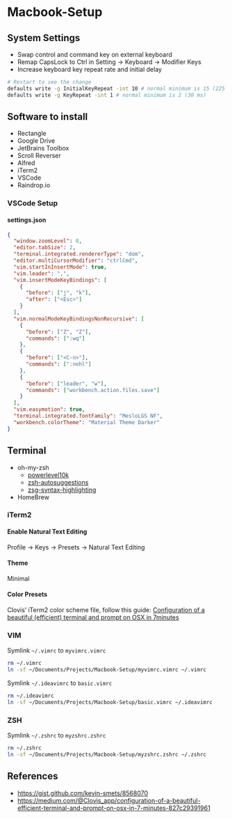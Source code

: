 # Macbook-Setup

## System Settings

- Swap control and command key on external keyboard
- Remap CapsLock to Ctrl in Setting -> Keyboard -> Modifier Keys
- Increase keyboard key repeat rate and initial delay

```bash
# Restart to see the change
defaults write -g InitialKeyRepeat -int 10 # normal minimum is 15 (225 ms)
defaults write -g KeyRepeat -int 1 # normal minimum is 2 (30 ms)
```

## Software to install

- Rectangle
- Google Drive
- JetBrains Toolbox
- Scroll Reverser
- Alfred
- iTerm2
- VSCode
- Raindrop.io

### VSCode Setup

#### settings.json

```json
{
  "window.zoomLevel": 0,
  "editor.tabSize": 2,
  "terminal.integrated.rendererType": "dom",
  "editor.multiCursorModifier": "ctrlCmd",
  "vim.startInInsertMode": true,
  "vim.leader": ",",
  "vim.insertModeKeyBindings": [
    {
      "before": ["j", "k"],
      "after": ["<Esc>"]
    }
  ],
  "vim.normalModeKeyBindingsNonRecursive": [
    {
      "before": ["Z", "Z"],
      "commands": [":wq"]
    },
    {
      "before": ["<C-n>"],
      "commands": [":nohl"]
    },
    {
      "before": ["leader", "w"],
      "commands": ["workbench.action.files.save"]
    }
  ],
  "vim.easymotion": true,
  "terminal.integrated.fontFamily": "MesloLGS NF",
  "workbench.colorTheme": "Material Theme Darker"
}
```

## Terminal

- oh-my-zsh
  - [powerlevel10k](https://github.com/romkatv/powerlevel10k)
  - [zsh-autosuggestions](https://github.com/zsh-users/zsh-autosuggestions)
  - [zsg-syntax-highlighting](https://github.com/zsh-users/zsh-syntax-highlighting)
- HomeBrew

### iTerm2

#### Enable Natural Text Editing

Profile -> Keys -> Presets -> Natural Text Editing

#### Theme

Minimal

#### Color Presets

Clovis’ iTerm2 color scheme file, follow this guide: [Configuration of a beautiful (efficient) terminal and prompt on OSX in 7minutes](https://medium.com/@Clovis_app/configuration-of-a-beautiful-efficient-terminal-and-prompt-on-osx-in-7-minutes-827c29391961)

### VIM

Symlink `~/.vimrc` to `myvimrc.vimrc`

```bash
rm ~/.vimrc
ln -sf ~/Documents/Projects/Macbook-Setup/myvimrc.vimrc ~/.vimrc
```

Symlink `~/.ideavimrc` to `basic.vimrc`

```bash
rm ~/.ideavimrc
ln -sf ~/Documents/Projects/Macbook-Setup/basic.vimrc ~/.ideavimrc
```

### ZSH

Symlink `~/.zshrc` to `myzshrc.zshrc`

```bash
rm ~/.zshrc
ln -sf ~/Documents/Projects/Macbook-Setup/myzshrc.zshrc ~/.zshrc
```

## References

- https://gist.github.com/kevin-smets/8568070
- https://medium.com/@Clovis_app/configuration-of-a-beautiful-efficient-terminal-and-prompt-on-osx-in-7-minutes-827c29391961
